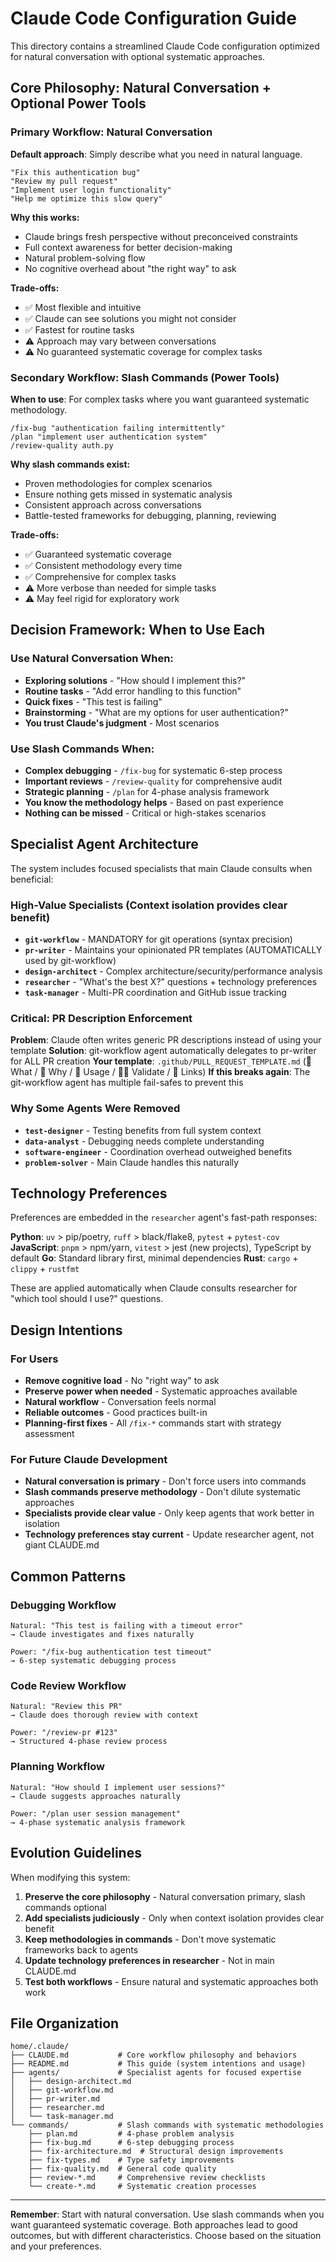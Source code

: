 # Claude Code Configuration Guide

This directory contains a streamlined Claude Code configuration optimized for natural conversation with optional systematic approaches.

## Core Philosophy: Natural Conversation + Optional Power Tools

### Primary Workflow: Natural Conversation

**Default approach**: Simply describe what you need in natural language.

```
"Fix this authentication bug"
"Review my pull request" 
"Implement user login functionality"
"Help me optimize this slow query"
```

**Why this works:**
- Claude brings fresh perspective without preconceived constraints
- Full context awareness for better decision-making
- Natural problem-solving flow
- No cognitive overhead about "the right way" to ask

**Trade-offs:**
- ✅ Most flexible and intuitive
- ✅ Claude can see solutions you might not consider
- ✅ Fastest for routine tasks
- ⚠️ Approach may vary between conversations
- ⚠️ No guaranteed systematic coverage for complex tasks

### Secondary Workflow: Slash Commands (Power Tools)

**When to use**: For complex tasks where you want guaranteed systematic methodology.

```
/fix-bug "authentication failing intermittently"
/plan "implement user authentication system"
/review-quality auth.py
```

**Why slash commands exist:**
- Proven methodologies for complex scenarios
- Ensure nothing gets missed in systematic analysis
- Consistent approach across conversations
- Battle-tested frameworks for debugging, planning, reviewing

**Trade-offs:**
- ✅ Guaranteed systematic coverage
- ✅ Consistent methodology every time
- ✅ Comprehensive for complex tasks
- ⚠️ More verbose than needed for simple tasks
- ⚠️ May feel rigid for exploratory work

## Decision Framework: When to Use Each

### Use Natural Conversation When:
- **Exploring solutions** - "How should I implement this?"
- **Routine tasks** - "Add error handling to this function"
- **Quick fixes** - "This test is failing"
- **Brainstorming** - "What are my options for user authentication?"
- **You trust Claude's judgment** - Most scenarios

### Use Slash Commands When:
- **Complex debugging** - `/fix-bug` for systematic 6-step process
- **Important reviews** - `/review-quality` for comprehensive audit
- **Strategic planning** - `/plan` for 4-phase analysis framework
- **You know the methodology helps** - Based on past experience
- **Nothing can be missed** - Critical or high-stakes scenarios

## Specialist Agent Architecture

The system includes focused specialists that main Claude consults when beneficial:

### High-Value Specialists (Context isolation provides clear benefit)
- **`git-workflow`** - MANDATORY for git operations (syntax precision)
- **`pr-writer`** - Maintains your opinionated PR templates (AUTOMATICALLY used by git-workflow)
- **`design-architect`** - Complex architecture/security/performance analysis
- **`researcher`** - "What's the best X?" questions + technology preferences
- **`task-manager`** - Multi-PR coordination and GitHub issue tracking

### Critical: PR Description Enforcement
**Problem**: Claude often writes generic PR descriptions instead of using your template
**Solution**: git-workflow agent automatically delegates to pr-writer for ALL PR creation
**Your template**: `.github/PULL_REQUEST_TEMPLATE.md` (💪 What / 🤔 Why / 👀 Usage / 👩‍🔬 Validate / 🔗 Links)
**If this breaks again**: The git-workflow agent has multiple fail-safes to prevent this

### Why Some Agents Were Removed
- **`test-designer`** - Testing benefits from full system context
- **`data-analyst`** - Debugging needs complete understanding
- **`software-engineer`** - Coordination overhead outweighed benefits
- **`problem-solver`** - Main Claude handles this naturally

## Technology Preferences

Preferences are embedded in the `researcher` agent's fast-path responses:

**Python**: `uv` > pip/poetry, `ruff` > black/flake8, `pytest` + `pytest-cov`
**JavaScript**: `pnpm` > npm/yarn, `vitest` > jest (new projects), TypeScript by default
**Go**: Standard library first, minimal dependencies
**Rust**: `cargo` + `clippy` + `rustfmt`

These are applied automatically when Claude consults researcher for "which tool should I use?" questions.

## Design Intentions

### For Users
- **Remove cognitive load** - No "right way" to ask
- **Preserve power when needed** - Systematic approaches available
- **Natural workflow** - Conversation feels normal
- **Reliable outcomes** - Good practices built-in
- **Planning-first fixes** - All `/fix-*` commands start with strategy assessment

### For Future Claude Development
- **Natural conversation is primary** - Don't force users into commands
- **Slash commands preserve methodology** - Don't dilute systematic approaches
- **Specialists provide clear value** - Only keep agents that work better in isolation
- **Technology preferences stay current** - Update researcher agent, not giant CLAUDE.md

## Common Patterns

### Debugging Workflow
```
Natural: "This test is failing with a timeout error"
→ Claude investigates and fixes naturally

Power: "/fix-bug authentication test timeout" 
→ 6-step systematic debugging process
```

### Code Review Workflow
```
Natural: "Review this PR"
→ Claude does thorough review with context

Power: "/review-pr #123"
→ Structured 4-phase review process
```

### Planning Workflow
```
Natural: "How should I implement user sessions?"
→ Claude suggests approaches naturally

Power: "/plan user session management"
→ 4-phase systematic analysis framework
```

## Evolution Guidelines

When modifying this system:

1. **Preserve the core philosophy** - Natural conversation primary, slash commands optional
2. **Add specialists judiciously** - Only when context isolation provides clear benefit
3. **Keep methodologies in commands** - Don't move systematic frameworks back to agents
4. **Update technology preferences in researcher** - Not in main CLAUDE.md
5. **Test both workflows** - Ensure natural and systematic approaches both work

## File Organization

```
home/.claude/
├── CLAUDE.md           # Core workflow philosophy and behaviors
├── README.md           # This guide (system intentions and usage)
├── agents/             # Specialist agents for focused expertise
│   ├── design-architect.md
│   ├── git-workflow.md
│   ├── pr-writer.md
│   ├── researcher.md
│   └── task-manager.md
└── commands/           # Slash commands with systematic methodologies
    ├── plan.md         # 4-phase problem analysis
    ├── fix-bug.md      # 6-step debugging process
    ├── fix-architecture.md  # Structural design improvements
    ├── fix-types.md    # Type safety improvements
    ├── fix-quality.md  # General code quality
    ├── review-*.md     # Comprehensive review checklists
    └── create-*.md     # Systematic creation processes
```

---

**Remember**: Start with natural conversation. Use slash commands when you want guaranteed systematic coverage. Both approaches lead to good outcomes, but with different characteristics. Choose based on the situation and your preferences.
